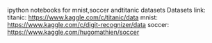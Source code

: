 ipython notebooks for mnist,soccer andtitanic datasets
Datasets link:
titanic: https://www.kaggle.com/c/titanic/data
mnist: https://www.kaggle.com/c/digit-recognizer/data
soccer: https://www.kaggle.com/hugomathien/soccer
